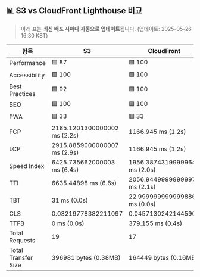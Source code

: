 ## 📊 S3 vs CloudFront Lighthouse 비교
> 아래 표는 **최신 배포 시마다 자동으로 업데이트**됩니다.
> (업데이트: 2025-05-26 16:30 KST)

| 항목 | S3 | CloudFront |
|------|------------------|--------------------|
| Performance | 🟨 87 | 🟩 100 |
| Accessibility | 🟩 100 | 🟩 100 |
| Best Practices | 🟩 92 | 🟩 100 |
| SEO | 🟩 100 | 🟩 100 |
| PWA | 🟥 33 | 🟥 33 |
| FCP | 2185.1201300000002 ms (2.2s) | 1166.945 ms (1.2s) |
| LCP | 2915.8859000000007 ms (2.9s) | 1166.945 ms (1.2s) |
| Speed Index | 6425.735662000003 ms (6.4s) | 1956.3874319999964 ms (2.0s) |
| TTI | 6635.44898 ms (6.6s) | 2056.9449999999997 ms (2.1s) |
| TBT | 31 ms (0.0s) | 22.999999999999886 ms (0.0s) |
| CLS | 0.03219778382211097 | 0.04571302421445905 |
| TTFB | 0 ms (0.0s) | 379.155 ms (0.4s) |
| Total Requests | 19 | 17 |
| Total Transfer Size | 396981 bytes (0.38MB) | 164449 bytes (0.16MB) |
